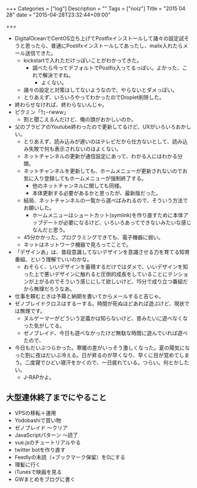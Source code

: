 +++
Categories = ["log"]
Description = ""
Tags = ["noiz"]
Title = "2015 04 28"
date = "2015-04-28T23:32:44+09:00"

+++

* DigitalOceanでCentOS立ち上げてPostfixインストールして諸々の設定試そうと思ったら、普通にPostifxインストールしてあったし、mailx入れたらメール送信できた。
	* kickstartで入れただけっぽいことがわかってきた。
		* 調べたら今ってデフォルトでPostfix入ってるっぽい。よかった、これで解決ですね。
			* よくない。
	* 諸々の設定と対策はしてないようなので、やらないとダメっぽい。
	* とりあえず、いろいろやってわかったのでDroplet削除した。
* 終わらせなければ、終わらないんじゃ。
* ピクミン「ｳｪｰｲwww」
	* 割と聞こえるんだけど、俺の頭がおかしいのか。
* 父のブラビアのYoutube終わったので更新してるけど、UXがいろいろおかしい。
	* とりあえず、読み込みが遅いのはテレビだから仕方ないとして、読み込み失敗で何も表示されないのはよくない。
	* ネットチャンネルの更新が通信設定にあって、わかる人にはわかる分類。
	* ネットチャンネルを更新しても、ホームメニューが更新されないのでお気に入り登録してもホームメニューが強制終了する。
		* 他のネットチャンネルに関しても同様。
		* 本体更新する必要があるかと思ったが、最新版だった。
	* 結局、ネットチャンネルの一覧から選べばみれるので、そういう方法でお願いした。
		* ホームメニューはショートカット(symlink)を作り直すために本体アップデートが必要になるけど、いろいろあってできないみたいな感じなんだと思う。
	* 45分かかった。プログラミングできても、電子機器に弱い。
	* ネットはネットワーク機器で見ろってことで。
* 「デザインあ」は、普段意識してないデザインを意識させる力を育てる知育番組、という理解でいいのかな。
	* おそらく、いいデザインを蓄積するだけではダメで、いいデザインを知った上で悪いデザインに触れると圧倒的成長をしていることにテンションが上がるのでそういう感じにして欲しいけど、15分で成り立つ番組だから無理だろうなあ。
* 仕事を頼むときは予算と納期を書いてからメールすると吉じゃ。
* ゼノブレイドクロスはするーする。時間が死ぬほどあれば遊ぶけど、現状では無理です。
	* ヌルゲーマーがどういう定義かは知らないけど、昔みたいに遊べなくなった気がしてる。
	* ゼノブレイド、今日も遊べなかったけど無駄な時間に遊んでいれば遊べたので、
* 今日もだいぶつらかった。寒暖の差がいっそう激しくなった。夏の陽気になった割に夜はだいぶ冷える。日が昇るのが早くなり、早くに目が覚めてしまう。二度寝でひどい寝汗をかくので、一日疲れている。つらい。何とかしたい。
	* J-RAPかよ。

## 大型連休終了までにやること
* VPSの移転＋運用
* Yodobashiで買い物
* ゼノブレイド 〜クリア
* JavaScriptパターン 〜読了
* vue.jsのチュートリアルやる
* twitter botを作り直す
* Feedlyの未読（+ブックマーク保留）を0にする
* 理髪に行く
* iTunesで映画を見る
* GWまとめをブログに書く